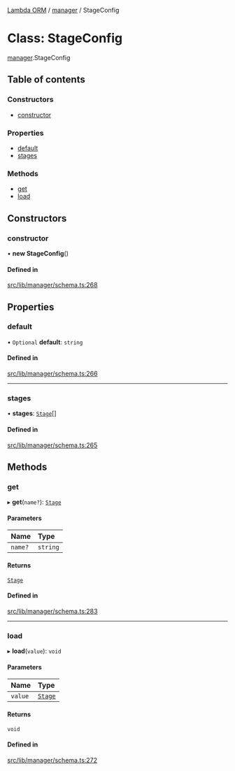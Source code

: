 [Lambda ORM](../README.md) / [manager](../modules/manager.md) / StageConfig

# Class: StageConfig

[manager](../modules/manager.md).StageConfig

## Table of contents

### Constructors

- [constructor](manager.StageConfig.md#constructor)

### Properties

- [default](manager.StageConfig.md#default)
- [stages](manager.StageConfig.md#stages)

### Methods

- [get](manager.StageConfig.md#get)
- [load](manager.StageConfig.md#load)

## Constructors

### constructor

• **new StageConfig**()

#### Defined in

[src/lib/manager/schema.ts:268](https://github.com/FlavioLionelRita/lambda-orm/blob/8e54723/src/lib/manager/schema.ts#L268)

## Properties

### default

• `Optional` **default**: `string`

#### Defined in

[src/lib/manager/schema.ts:266](https://github.com/FlavioLionelRita/lambda-orm/blob/8e54723/src/lib/manager/schema.ts#L266)

___

### stages

• **stages**: [`Stage`](../interfaces/model.Stage.md)[]

#### Defined in

[src/lib/manager/schema.ts:265](https://github.com/FlavioLionelRita/lambda-orm/blob/8e54723/src/lib/manager/schema.ts#L265)

## Methods

### get

▸ **get**(`name?`): [`Stage`](../interfaces/model.Stage.md)

#### Parameters

| Name | Type |
| :------ | :------ |
| `name?` | `string` |

#### Returns

[`Stage`](../interfaces/model.Stage.md)

#### Defined in

[src/lib/manager/schema.ts:283](https://github.com/FlavioLionelRita/lambda-orm/blob/8e54723/src/lib/manager/schema.ts#L283)

___

### load

▸ **load**(`value`): `void`

#### Parameters

| Name | Type |
| :------ | :------ |
| `value` | [`Stage`](../interfaces/model.Stage.md) |

#### Returns

`void`

#### Defined in

[src/lib/manager/schema.ts:272](https://github.com/FlavioLionelRita/lambda-orm/blob/8e54723/src/lib/manager/schema.ts#L272)
